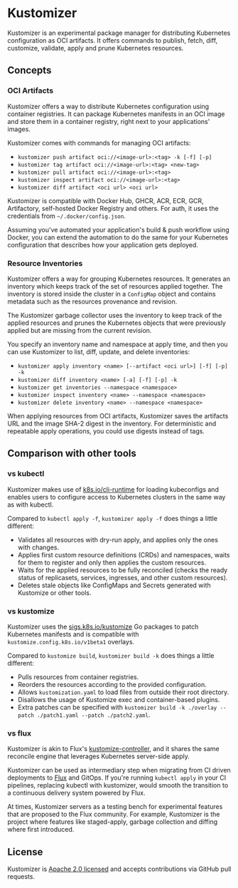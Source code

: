 # Kustomizer

Kustomizer is an experimental package manager for distributing Kubernetes configuration as OCI artifacts.
It offers commands to publish, fetch, diff, customize, validate, apply and prune Kubernetes resources.

## Concepts

### OCI Artifacts

Kustomizer offers a way to distribute Kubernetes configuration using container registries.
It can package Kubernetes manifests in an OCI image and store them in a container registry,
right next to your applications' images.

Kustomizer comes with commands for managing OCI artifacts:

- `kustomizer push artifact oci://<image-url>:<tag> -k [-f] [-p]`
- `kustomizer tag artifact oci://<image-url>:<tag> <new-tag>`
- `kustomizer pull artifact oci://<image-url>:<tag>`
- `kustomizer inspect artifact oci://<image-url>:<tag>`
- `kustomizer diff artifact <oci url> <oci url>`
 
Kustomizer is compatible with Docker Hub, GHCR, ACR, ECR, GCR, Artifactory,
self-hosted Docker Registry and others. For auth, it uses the credentials from `~/.docker/config.json`.

Assuming you've automated your application's build & push workflow using Docker,
you can extend the automation to do the same for your Kubernetes configuration
that describes how your application gets deployed.

### Resource Inventories

Kustomizer offers a way for grouping Kubernetes resources.
It generates an inventory which keeps track of the set of resources applied together.
The inventory is stored inside the cluster in a `ConfigMap` object and contains metadata
such as the resources provenance and revision.

The Kustomizer garbage collector uses the inventory to keep track of the applied resources
and prunes the Kubernetes objects that were previously applied but are missing from the current revision.

You specify an inventory name and namespace at apply time, and then you can use Kustomizer to
list, diff, update, and delete inventories:

- `kustomizer apply inventory <name> [--artifact <oci url>] [-f] [-p] -k`
- `kustomizer diff inventory <name> [-a] [-f] [-p] -k`
- `kustomizer get inventories --namespace <namespace>`
- `kustomizer inspect inventory <name> --namespace <namespace>`
- `kustomizer delete inventory <name> --namespace <namespace>`

When applying resources from OCI artifacts, Kustomizer saves the artifacts URL and
the image SHA-2 digest in the inventory. For deterministic and repeatable apply operations,
you could use digests instead of tags.

## Comparison with other tools

### vs kubectl

Kustomizer makes use of [k8s.io/cli-runtime](https://pkg.go.dev/k8s.io/cli-runtime)
for loading kubeconfigs and enables users to configure access to Kubernetes clusters
in the same way as with kubectl.

Compared to `kubectl apply -f`, `kustomizer apply -f` does things a little different:

- Validates all resources with dry-run apply, and applies only the ones with changes.
- Applies first custom resource definitions (CRDs) and namespaces, waits for them to register and only then applies the custom resources.
- Waits for the applied resources to be fully reconciled (checks the ready status of replicasets, services, ingresses, and other custom resources).
- Deletes stale objects like ConfigMaps and Secrets generated with Kustomize or other tools.

### vs kustomize

Kustomizer uses the [sigs.k8s.io/kustomize](https://pkg.go.dev/sigs.k8s.io/kustomize/api)
Go packages to patch Kubernetes manifests and is compatible with `kustomize.config.k8s.io/v1beta1` overlays.

Compared to `kustomize build`, `kustomizer build -k` does things a little different:

- Pulls resources from container registries.
- Reorders the resources according to the provided configuration.
- Allows `kustomization.yaml` to load files from outside their root directory.
- Disallows the usage of Kustomize exec and container-based plugins.
- Extra patches can be specified with `kustomizer build -k ./overlay --patch ./patch1.yaml --patch ./patch2.yaml`.

### vs flux

Kustomizer is akin to Flux's [kustomize-controller](https://github.com/fluxcd/kustomize-controller), and it shares
the same reconcile engine that leverages Kubernetes server-side apply.

Kustomizer can be used as intermediary step when migrating from CI driven deployments
to [Flux](https://fluxcd.io/) and GitOps. If you're running `kubectl apply` in your CI pipelines,
replacing kubectl with kustomizer, would smooth the transition to a continuous delivery system powered by Flux.

At times, Kustomizer servers as a testing bench for experimental features that are proposed to the Flux community.
For example, Kustomizer is the project where features like staged-apply, garbage collection and diffing where first introduced.

## License

Kustomizer is [Apache 2.0 licensed](https://github.com/stefanprodan/kustomizer/blob/main/LICENSE)
and accepts contributions via GitHub pull requests.
